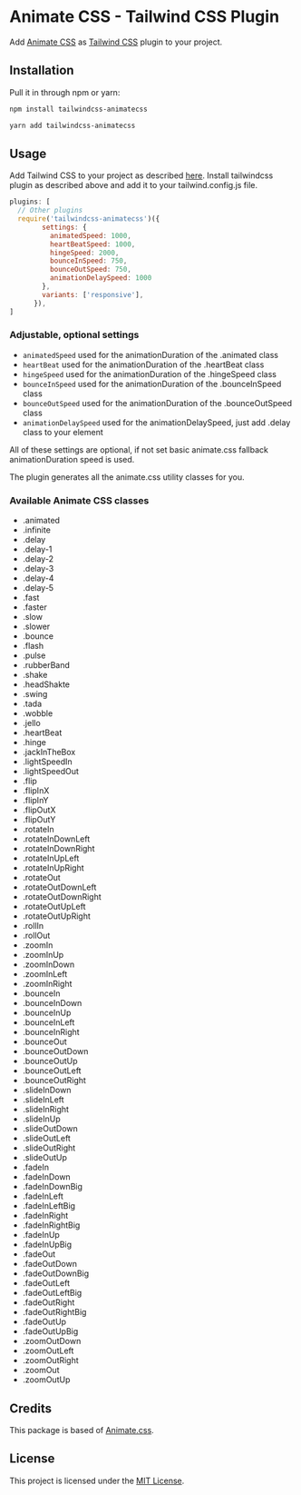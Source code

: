 # Animate CSS - Tailwind CSS Plugin
Add [Animate CSS](https://github.com/daneden/animate.css) as [Tailwind CSS](https://github.com/tailwindcss/tailwindcss) plugin to your project.

## Installation

Pull it in through npm or yarn:

```bash
npm install tailwindcss-animatecss
```

```bash
yarn add tailwindcss-animatecss
```

## Usage

Add Tailwind CSS to your project as described [here](https://tailwindcss.com/docs/installation).
Install tailwindcss plugin as described above and add it to your tailwind.config.js file. 

```js
plugins: [
  // Other plugins
  require('tailwindcss-animatecss')({
        settings: {
          animatedSpeed: 1000,
          heartBeatSpeed: 1000,
          hingeSpeed: 2000,
          bounceInSpeed: 750,
          bounceOutSpeed: 750,
          animationDelaySpeed: 1000
        },
        variants: ['responsive'],
      }),
]
```

### Adjustable, optional settings
* ```animatedSpeed``` used for the animationDuration of the .animated class
* ```heartBeat``` used for the animationDuration of the .heartBeat class
* ```hingeSpeed``` used for the animationDuration of the .hingeSpeed class
* ```bounceInSpeed``` used for the animationDuration of the .bounceInSpeed class
* ```bounceOutSpeed``` used for the animationDuration of the .bounceOutSpeed class
* ```animationDelaySpeed``` used for the animationDelaySpeed, just add .delay class to your element

All of these settings are optional, if not set basic animate.css fallback animationDuration speed is used.

The plugin generates all the animate.css utility classes for you.

### Available Animate CSS classes
* .animated
* .infinite
* .delay
* .delay-1
* .delay-2
* .delay-3
* .delay-4
* .delay-5
* .fast
* .faster
* .slow
* .slower
* .bounce
* .flash
* .pulse
* .rubberBand
* .shake
* .headShakte
* .swing
* .tada
* .wobble
* .jello
* .heartBeat
* .hinge
* .jackInTheBox
* .lightSpeedIn
* .lightSpeedOut
* .flip
* .flipInX
* .flipInY
* .flipOutX
* .flipOutY
* .rotateIn
* .rotateInDownLeft
* .rotateInDownRight
* .rotateInUpLeft
* .rotateInUpRight
* .rotateOut
* .rotateOutDownLeft
* .rotateOutDownRight
* .rotateOutUpLeft
* .rotateOutUpRight
* .rollIn
* .rollOut
* .zoomIn
* .zoomInUp
* .zoomInDown
* .zoomInLeft
* .zoomInRight
* .bounceIn
* .bounceInDown
* .bounceInUp
* .bounceInLeft
* .bounceInRight
* .bounceOut
* .bounceOutDown
* .bounceOutUp
* .bounceOutLeft
* .bounceOutRight
* .slideInDown
* .slideInLeft
* .slideInRight
* .slideInUp
* .slideOutDown
* .slideOutLeft
* .slideOutRight
* .slideOutUp
* .fadeIn
* .fadeInDown
* .fadeInDownBig
* .fadeInLeft
* .fadeInLeftBig
* .fadeInRight
* .fadeInRightBig
* .fadeInUp
* .fadeInUpBig
* .fadeOut
* .fadeOutDown
* .fadeOutDownBig
* .fadeOutLeft
* .fadeOutLeftBig
* .fadeOutRight
* .fadeOutRightBig
* .fadeOutUp
* .fadeOutUpBig
* .zoomOutDown
* .zoomOutLeft
* .zoomOutRight
* .zoomOut
* .zoomOutUp

## Credits

This package is based of [Animate.css](https://github.com/daneden/animate.css).

## License

This project is licensed under the [MIT License](https://opensource.org/licenses/MIT).
